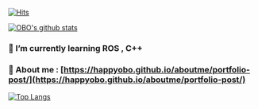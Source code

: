 
[![Hits](https://hits.seeyoufarm.com/api/count/incr/badge.svg?url=https%3A%2F%2Fgithub.com%2FhappyOBO%2FhappyOBO&count_bg=%2379C83D&title_bg=%23555555&title=hits&edge_flat=false)](https://hits.seeyoufarm.com)

[![OBO's github stats](https://github-readme-stats.vercel.app/api?username=happyOBO&show_icons=true&theme=tokyonight)](https://github.com/happyOBO)


### 🌱 I’m currently learning ROS , C++
### 💬 About me : [https://happyobo.github.io/aboutme/portfolio-post/](https://happyobo.github.io/aboutme/portfolio-post/)

[![Top Langs](https://github-readme-stats.vercel.app/api/top-langs/?username=happyOBO&layout=compact)](https://github.com/happyOBO)

<!--
**happyOBO/happyOBO** is a ✨ _special_ ✨ repository because its `README.md` (this file) appears on your GitHub profile.

Here are some ideas to get you started:

- 🔭 I’m currently working on ...
- 🌱 I’m currently learning ...
- 👯 I’m looking to collaborate on ...
- 🤔 I’m looking for help with ...
- 💬 Ask me about ...
- 📫 How to reach me: ...
- 😄 Pronouns: ...
- ⚡ Fun fact: ...
-->
